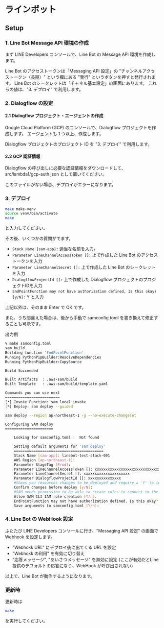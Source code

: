 # ラインボット

## Setup

### 1. Line Bot Message API 環境の作成

まず LINE Developers コンソールで、Line Bot の Message API 環境を作成します。

Line Bot のアクセストークンは「Messaging API 設定」の "チャンネルアクセストークン（長期）" という欄にある "発行" というボタンを押すと発行されます。
Line Bot のシークレットは「チャネル基本設定」の画面にあります。
これらの値は、"3. デプロイ" で利用します。

### 2. Dialogflow の設定

#### 2.1 Dialogflow プロジェクト・エージェントの作成

Google Cloud Platform (GCP) のコンソールで、Dialogflow プロジェクトを作成します。
エージェントも 1 つ以上、作成します。

Dialogflow プロジェクトのプロジェクト ID を "3. デプロイ" で利用します。

#### 2.2 GCP 認証情報

Dialogflow の呼び出しに必要な認証情報をダウンロードして、src/lambda1/gcp-auth.json として置いてください。

このファイルがない場合、デプロイがエラーになります。

### 3. デプロイ

```bash
make make-venv
source venv/bin/activate
make
```

と入力してください。

その後、いくつかの質問がでます。

- `Stack Name [sam-app]:` 適当な名前を入力。
- `Parameter LineChannelAccessToken []:` 上で作成した Line Bot のアクセストークンを入力
- `Parameter LineChannelSecret []:` 上で作成した Line Bot のシークレットを入力
- `DialogflowProjectId []:` 上で作成した Dialogflow プロジェクトのプロジェクトIDを入力
- `EndPointFunction may not have authorization defined, Is this okay? [y/N]:` Y と入力

上記以外は、そのまま Enter で OK です。

また、うち間違えた場合は、後から手動で samconfig.toml を書き換えて修正することも可能です。

出力例
```bash
% make samconfig.toml
sam build
Building function 'EndPointFunction'
Running PythonPipBuilder:ResolveDependencies
Running PythonPipBuilder:CopySource

Build Succeeded

Built Artifacts  : .aws-sam/build
Built Template   : .aws-sam/build/template.yaml

Commands you can use next
=========================
[*] Invoke Function: sam local invoke
[*] Deploy: sam deploy --guided

sam deploy --region ap-northeast-1 -g --no-execute-changeset

Configuring SAM deploy
======================

	Looking for samconfig.toml :  Not found

	Setting default arguments for 'sam deploy'
	=========================================
	Stack Name [sam-app]: linebot-test-stack-001
	AWS Region [ap-northeast-1]:
	Parameter StageTag [Prod]:
	Parameter LineChannelAccessToken []: xxxxxxxxxxxxxxxxxxxxxxxxxxxxxxxxxxxxxxxxxxxxxxx
	Parameter LineChannelSecret []: xxxxxxxxxxxxxxxxxxxxx
	Parameter DialogflowProjectId []: xxxxxxxxxxxxxxx
	#Shows you resources changes to be deployed and require a 'Y' to initiate deploy
	Confirm changes before deploy [y/N]:
	#SAM needs permission to be able to create roles to connect to the resources in your template
	Allow SAM CLI IAM role creation [Y/n]:
	EndPointFunction may not have authorization defined, Is this okay? [y/N]: Y
	Save arguments to samconfig.toml [Y/n]:
```

### 4. Line Bot の WebHook 設定

ふたたび LINE Developers コンソールに行き、"Messaging API 設定" の画面で Webhook を設定します。

- "Webhokk URL" にデプロイ後に出てくる URL を設定
- "Webhokk の利用" を有効に切り替え
- "応答メッセージ", "あいさつメッセージ" を無効に設定 (ここが有効だとLine提供のデフォルトの応答になり、WebHook が呼び出されない)

以上で、Line Bot が動作するようになります。

### 更新時

更新時は

```bash
make
```

を実行してください。
